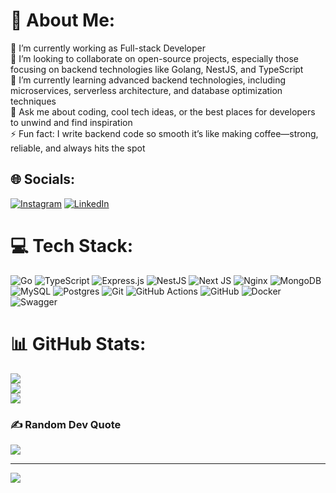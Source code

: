 # 💫 About Me:
🔭 I’m currently working as Full-stack Developer<br>👯 I’m looking to collaborate on open-source projects, especially those focusing on  backend technologies like Golang, NestJS, and TypeScript<br>🌱 I’m currently learning advanced backend technologies, including microservices, serverless architecture, and database optimization techniques<br>💬 Ask me about coding, cool tech ideas, or the best places for developers to unwind and find inspiration<br>⚡ Fun fact: I write backend code so smooth it’s like making coffee—strong, reliable, and always hits the spot


## 🌐 Socials:
[![Instagram](https://img.shields.io/badge/Instagram-%23E4405F.svg?logo=Instagram&logoColor=white)](https://instagram.com/dipa.galatian) [![LinkedIn](https://img.shields.io/badge/LinkedIn-%230077B5.svg?logo=linkedin&logoColor=white)](https://linkedin.com/in/parar-tria-dipa-g) 

# 💻 Tech Stack:
![Go](https://img.shields.io/badge/go-%2300ADD8.svg?style=for-the-badge&logo=go&logoColor=white) ![TypeScript](https://img.shields.io/badge/typescript-%23007ACC.svg?style=for-the-badge&logo=typescript&logoColor=white) ![Express.js](https://img.shields.io/badge/express.js-%23404d59.svg?style=for-the-badge&logo=express&logoColor=%2361DAFB) ![NestJS](https://img.shields.io/badge/nestjs-%23E0234E.svg?style=for-the-badge&logo=nestjs&logoColor=white) ![Next JS](https://img.shields.io/badge/Next-black?style=for-the-badge&logo=next.js&logoColor=white) ![Nginx](https://img.shields.io/badge/nginx-%23009639.svg?style=for-the-badge&logo=nginx&logoColor=white) ![MongoDB](https://img.shields.io/badge/MongoDB-%234ea94b.svg?style=for-the-badge&logo=mongodb&logoColor=white) ![MySQL](https://img.shields.io/badge/mysql-4479A1.svg?style=for-the-badge&logo=mysql&logoColor=white) ![Postgres](https://img.shields.io/badge/postgres-%23316192.svg?style=for-the-badge&logo=postgresql&logoColor=white) ![Git](https://img.shields.io/badge/git-%23F05033.svg?style=for-the-badge&logo=git&logoColor=white) ![GitHub Actions](https://img.shields.io/badge/github%20actions-%232671E5.svg?style=for-the-badge&logo=githubactions&logoColor=white) ![GitHub](https://img.shields.io/badge/github-%23121011.svg?style=for-the-badge&logo=github&logoColor=white) ![Docker](https://img.shields.io/badge/docker-%230db7ed.svg?style=for-the-badge&logo=docker&logoColor=white) ![Swagger](https://img.shields.io/badge/-Swagger-%23Clojure?style=for-the-badge&logo=swagger&logoColor=white)
# 📊 GitHub Stats:
![](https://github-readme-stats.vercel.app/api?username=dipagalatian&theme=blueberry&hide_border=false&include_all_commits=false&count_private=false)<br/>
![](https://github-readme-streak-stats.herokuapp.com/?user=dipagalatian&theme=blueberry&hide_border=false)<br/>
![](https://github-readme-stats.vercel.app/api/top-langs/?username=dipagalatian&theme=blueberry&hide_border=false&include_all_commits=false&count_private=false&layout=compact)

### ✍️ Random Dev Quote
![](https://quotes-github-readme.vercel.app/api?type=horizontal&theme=radical)

---
[![](https://visitcount.itsvg.in/api?id=dipagalatian&icon=0&color=0)](https://visitcount.itsvg.in)

<!-- Proudly created with GPRM ( https://gprm.itsvg.in ) -->
